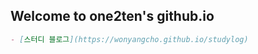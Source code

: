 ## Welcome to one2ten's github.io

```markdown
- [스터디 블로그](https://wonyangcho.github.io/studylog) 
```
